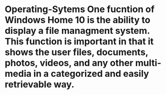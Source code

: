 # Operating-Sytems One fucntion of Windows Home 10 is the ability to display a file managment system. This function is important in that it shows the user files, documents, photos, videos, and any other multi-media in a categorized and easily retrievable way.
